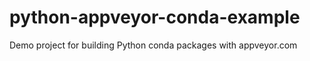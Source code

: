 python-appveyor-conda-example
=============================

Demo project for building Python conda packages with appveyor.com
